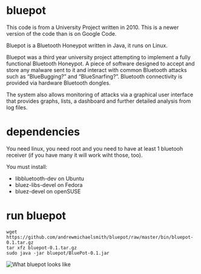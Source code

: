 bluepot
=======

This code is from a University Project written in 2010. This is a newer version of the code than is on Google Code. 

Bluepot is a Bluetooth Honeypot written in Java, it runs on Linux.

Bluepot was a third year university project attempting to implement a fully functional Bluetooth Honeypot. A piece of software designed to accept and store any malware sent to it and interact with common Bluetooth attacks such as “BlueBugging?” and “BlueSnarfing?”. Bluetooth connectivity is provided via hardware Bluetooth dongles.

The system also allows monitoring of attacks via a graphical user interface that provides graphs, lists, a dashboard and further detailed analysis from log files.


dependencies 
============

You need linux, you need root and you need to have at least 1 bluetooh receiver (if you have many it will work wiht those, too).

You must install:

* libbluetooth-dev on Ubuntu
* bluez-libs-devel on Fedora
* bluez-devel on openSUSE

run bluepot
===========
    wget https://github.com/andrewmichaelsmith/bluepot/raw/master/bin/bluepot-0.1.tar.gz
    tar xfz bluepot-0.1.tar.gz
    sudo java -jar bluepot/BluePot-0.1.jar


![What bluepot looks like](https://raw.github.com/andrewmichaelsmith/bluepot/master/bin/screenshot.png "What bluepot looks like")
